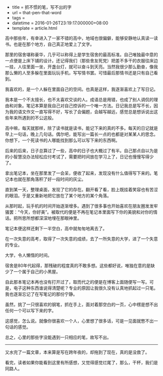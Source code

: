  - title = 抓不惯的笔，写不出的字
 - url = that-pen-that-word
 - tags = 
 - datetime = 2016-01-26T23:19:17.000000+08:00
 - template = article.html

高中那些年，有幸进入了一家不错的高中，地域也很偏僻，能够安静地认真读一读书。也是在那个地方，自己真正地爱上了文字。

那里的宿舍堪称豪华，几乎可以称得上是学生宿舍的最高标准。自己唯独最中意的一点便是上床下铺的设计。还记得我们（那些舍友死党）把差不多干的衣服往床边一挂，人往里面一坐，开盏台灯，就可以奋斗到天亮。当然我很少那么勤奋，像我那么懒的人至多躲在里面玩玩手机，写写情书罢。可惜最后那情书还是只有自己看到。

我喜欢的，是一个人躲在里面自己的空间。也真是这样，我逐渐喜欢上了写日记。


<!--more-->


我本是一个不太擅长，也不太喜欢交谈的人。成语总是用错，也成了别人调侃的理由和对象。笔记本算是我自己对自己控诉的一个唯一方法。日记我总是写不长，因为我的语文作文一直写得不好，写长了会偏题，会越写越远，感觉总是想诉说出这些年来所遇到的不公这般。

高中嘛，每天就那样，除了读书就是读书，能记下来的真的不多。每天的日记就是早上一句话，晚上几句话。偶尔吧，能写出一篇长一点的也都是对某某人的思念。你想下，一个死读书的人哪能找到那么可以写下来的东西啊。

后来的后来，日子总算过了一些，高中的日子也大概过了有半。自己那点自以为是的小智慧没办法轻松应付考试了，需要把时间放在学习上了，日记也慢慢写得少了。

拿出笔记本，坐在那里发了一会呆，便收了起来，发现没有什么值得写下来的。笔记本也就在那角落积了好一段时间的灰尘。

直到某一天，整理桌面，发现了它的存在。翻开看了看，脸上既挂着笑容也有苦涩的眼泪。于是又重新地把它放在了某个地方的某个角落。

从那时起，玩手机的时间开始逐渐增多。遇到了很多事也开始喜欢在朋友圈发发牢骚罢：“今天，你好美”。被取代的便是不再在笔记本里面写下你的美貌和对你的情话。把所思所想都深深地埋在那眼神里。

笔记本便这样还剩下一半空白，高中就匆匆地离去了。

在一次失意的高考，取得了一次失意的成绩，去了一所失意的大学，进了一个失意的专业。

大学，令人懒惰的时间。

宿舍是80年代起得，那残破的程度真的不敢多想。这些都好说，唯独在意的是缺少了一个属于自己的小黑屋。

自此那本笔记本再也没有打开过了，取而代之的便是在博客上面随便写一写。可是，电子这种东西谁说得清楚呢？专业的原因让我很久没有认真地抓起过一只笔。我也逐渐忘记了在写笔记的那份宁静。

虽然，挑了一只很喜欢的钢笔，抓在手上，面对着那空白的一页，心中楞是想不出任何一个可以写下来的字。

这感觉，怎么说。就像你很喜欢一个人，心里想了很多话，可是一见面就憋不出一句话的感觉。

总之，心里的那些字没能遇到一只相应的笔，故写不出。


--------

又水完了一篇文章，本来算是写在跨年夜的，却拖到了现在，真的是没救了。

看完，读者如果你能看到这里有所感想，又觉得感觉烂尾了，那么，干杯，我们是同路人。